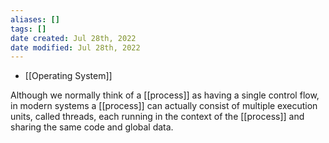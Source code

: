 ```yaml
---
aliases: []
tags: []
date created: Jul 28th, 2022
date modified: Jul 28th, 2022
---
```

- [[Operating System]]

Although we normally think of a [[process]] as having a single control flow, in modern systems a [[process]] can actually consist of multiple execution units, called threads, each running in the context of the [[process]] and sharing the same code and global data.